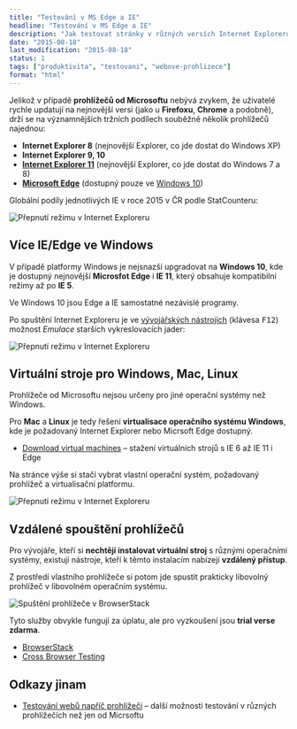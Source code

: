 ```yaml
---
title: "Testování v MS Edge a IE"
headline: "Testování v MS Edge a IE"
description: "Jak testovat stránky v různých versích Internet Exploreru a Edge ve Windows, Mac OS nebo v Linuxu."
date: "2015-08-18"
last_modification: "2015-08-18"
status: 1
tags: ["produktivita", "testovani", "webove-prohlizece"]
format: "html"
---
```


<p>Jelikož v případě <b>prohlížečů od Microsoftu</b> nebývá zvykem, že uživatelé rychle updatují na nejnovější versi (jako u <b>Firefoxu</b>, <b>Chrome</b> a podobně), drží se na významnějších tržních podílech souběžně několik prohlížečů najednou:</p>

<ul>
  <li><b>Internet Explorer 8</b> (nejnovější Explorer, co jde dostat do Windows XP)</li>
  <li><b>Internet Explorer 9, 10</b></li>
  <li><a href="/ie11"><b>Internet Explorer 11</b></a> (nejnovější Explorer, co jde dostat do Windows 7 a 8)</li>
  <li><a href="/microsoft-edge"><b>Microsoft Edge</b><b></b></a> (dostupný pouze ve <a href="/windows-10">Windows 10</a>)</li>
</ul>

<p>Globální podíly jednotlivých IE v roce 2015 v ČR podle StatCounteru:</p>

<p><img src="/files/testovani-edge/podily-ie.png" alt="Přepnutí režimu v Internet Exploreru" class="border"></p>

































<h2 id="windows">Více IE/Edge ve Windows</h2>

<p>V případě platformy Windows je nejsnazší upgradovat na <b>Windows 10</b>, kde je dostupný nejnovější <b>Microsfot Edge</b> i <b>IE 11</b>, který obsahuje kompatibilní režimy až po <b>IE 5</b>.</p>

<p>Ve Windows 10 jsou Edge a IE samostatné nezávislé programy.</p>


<p>Po spuštění Internet Exploreru je ve <a href="/vyvojarske-nastroje">vývojářských nástrojích</a> (klávesa <kbd>F12</kbd>) možnost <i>Emulace</i> starších vykreslovacích jader:</p>


<p><img src="/files/testovani-edge/rezim-ie.png" alt="Přepnutí režimu v Internet Exploreru" class="border"></p>
















<h2 id="virtualni">Virtuální stroje pro Windows, Mac, Linux</h2>

<p>Prohlížeče od Microsoftu nejsou určeny pro jiné operační systémy než Windows.</p>


<p>Pro <b>Mac</b> a <b>Linux</b> je tedy řešení <b>virtualisace operačního systému Windows</b>, kde je požadovaný Internet Explorer nebo Micrsoft Edge dostupný.</p>


<div class="external-content">
  <ul>
    <li><a href="http://dev.modern.ie/tools/vms/windows/">Download virtual machines</a> – stažení virtuálních strojů s IE 6 až IE 11 i Edge</li>
  </ul>
</div>

<p>Na stránce výše si stačí vybrat vlastní operační systém, požadovaný prohlížeč a virtualisační platformu.</p>

<p><img src="/files/testovani-edge/download-vm.png" alt="Přepnutí režimu v Internet Exploreru" class="border"></p>




























<h2 id="vzdalene">Vzdálené spouštění prohlížečů</h2>

<p>Pro vývojáře, kteří si <b>nechtějí instalovat virtuální stroj</b> s různými operačními systémy, existují nástroje, kteří k těmto instalacím nabízejí <b>vzdálený přístup</b>.</p>

<p>Z prostředí vlastního prohlížeče si potom jde spustit prakticky libovolný prohlížeč v libovolném operačním systému.</p>

<p><img src="/files/testovani-edge/browserstack.png" alt="Spuštění prohlížeče v BrowserStack" class="border"></p>





















<p>Tyto služby obvykle fungují za úplatu, ale pro vyzkoušení jsou <b>trial verse zdarma</b>.</p>

<div class="external-content">
  <ul>
    <li><a href="https://www.browserstack.com/">BrowserStack</a></li>
    <li><a href="http://crossbrowsertesting.com/">Cross Browser Testing</a></li>
  </ul>
</div>



<h2 id="odkazy">Odkazy jinam</h2>

<div class="internal-content">
  <ul>
    <li><a href="/prohlizece">Testování webů napříč prohlížeči</a> – další možnosti testování v různých prohlížečích než jen od Micrsoftu</li>
  </ul>
</div>